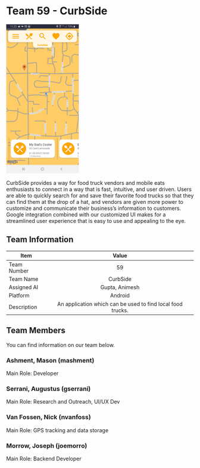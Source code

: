 # Team 59 - CurbSide

<img src="curbside_home.jpg" height ="400" />

CurbSide provides a way for food truck vendors and mobile eats enthusiasts to connect in a way that is fast, intuitive, and user driven. Users are able to quickly search for and save their favorite food trucks so that they can find them at the drop of a hat, and vendors are given more power to customize and communicate their business’s information to customers. Google integration combined with our customized UI makes for a streamlined user experience that is easy to use and appealing to the eye.

## Team Information

|Item|Value|
|---|:---:|
|Team Number|59|
|Team Name|CurbSide|
|Assigned AI|Gupta, Animesh|
|Platform|Android|
|Description|An application which can be used to find local food trucks.|

## Team Members
You can find information on our team below.

### Ashment, Mason (mashment)
Main Role: Developer

### Serrani, Augustus (gserrani)
Main Role: Research and Outreach, UI/UX Dev

### Van Fossen, Nick (nvanfoss)
Main Role: GPS tracking and data storage

### Morrow, Joseph (joemorro)
Main Role: Backend Developer
